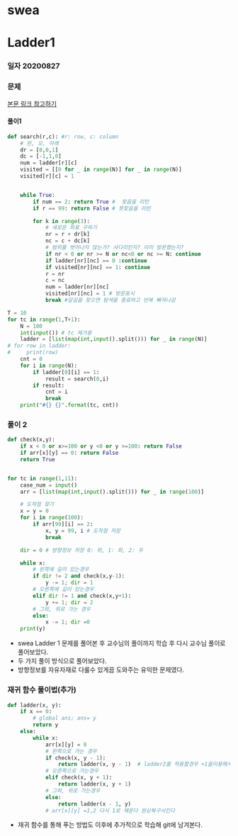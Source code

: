 # swea

# Ladder1

### 일자 20200827

### 문제

[본문 링크 참고하기](https://swexpertacademy.com/main/code/problem/problemDetail.do?contestProbId=AV14ABYKADACFAYh&categoryId=AV14ABYKADACFAYh&categoryType=CODE)

#### 풀이1

```python
def search(r,c): #r: row, c: column
    # 왼, 오, 아래
    dr = [0,0,1]
    dc = [-1,1,0]
    num = ladder[r][c]
    visited = [[0 for _ in range(N)] for _ in range(N)]
    visited[r][c] = 1


    while True:
        if num == 2: return True #  찾음을 리턴
        if r == 99: return False # 못찾음을 리턴

        for k in range(3):
            # 새로운 좌표 구하기
            nr = r + dr[k]
            nc = c + dc[k]
            # 범위를 벗어나지 않는가? 사다리인지? 이미 방문했는지?
            if nr < 0 or nr >= N or nc<0 or nc >= N: continue
            if ladder[nr][nc] == 0 :continue
            if visited[nr][nc] == 1: continue
            r = nr
            c = nc
            num = ladder[nr][nc]
            visited[nr][nc] = 1 # 방문표시
            break #갈길을 찾으면 탐색을 종료하고 반복 빠져나감

T = 10
for tc in range(1,T+1):
    N = 100
    int(input()) # tc 제거용
    ladder = [list(map(int,input().split())) for _ in range(N)]
# for row in ladder:
#     print(row)
    cnt = 0
    for i in range(N):
        if ladder[0][i] == 1:
            result = search(0,i)
        if result:
            cnt = i
            break
    print("#{} {}".format(tc, cnt))
```



### 풀이 2

```python
def check(x,y):
    if x < 0 or x>=100 or y <0 or y >=100: return False
    if arr[x][y] == 0: return False
    return True


for tc in range(1,11):
    case_num = input()
    arr = [list(map(int,input().split())) for _ in range(100)]

    # 도착점 찾기
    x = y = 0
    for i in range(100):
        if arr[99][i] == 2:
            x, y = 99, i # 도착첨 저장
            break

    dir = 0 # 방향정보 저장 0: 위, 1: 좌, 2: 우

    while x:
        # 왼쪽에 길이 있는경우
        if dir != 2 and check(x,y-1):
            y -= 1; dir = 1
        # 오른쪽에 길이 있는경우
        elif dir != 1 and check(x,y+1):
            y += 1; dir = 2
        # 그외, 위로 가는 경우
        else:
            x -= 1; dir =0
    print(y)
```

- swea Ladder 1 문제를 풀어본 후 교수님의 풀이까지 학습 후 다시 교수님 풀이로 풀어보았다.
- 두 가지 풀이 방식으로 풀어보았다.
- 방향정보를 자유자재로 다룰수 있게끔 도와주는 유익한 문제였다.



### 재귀 함수 풀이법(추가)

```python
def ladder(x, y):
    if x == 0:
        # global ans; ans= y
        return y
    else:
        while x:
            arr[x][y] = 0
            # 왼쪽으로 가는 경우
            if check(x, y - 1):
                return ladder(x, y - 1)  # ladder2를 적용할경우 +1을이용해서 count 한다
            # 오른쪽으로 가는경우
            elif check(x, y + 1):
                return ladder(x, y + 1)
            # 그외, 위로 가는경우
            else:
                return ladder(x - 1, y)
            # arr[x][y] =1,2 다시 1로 채운다 원상복구시킨다
```

- 재귀 함수를 통해 푸는 방법도 이후에 추가적으로 학습해 git에 남겨본다.